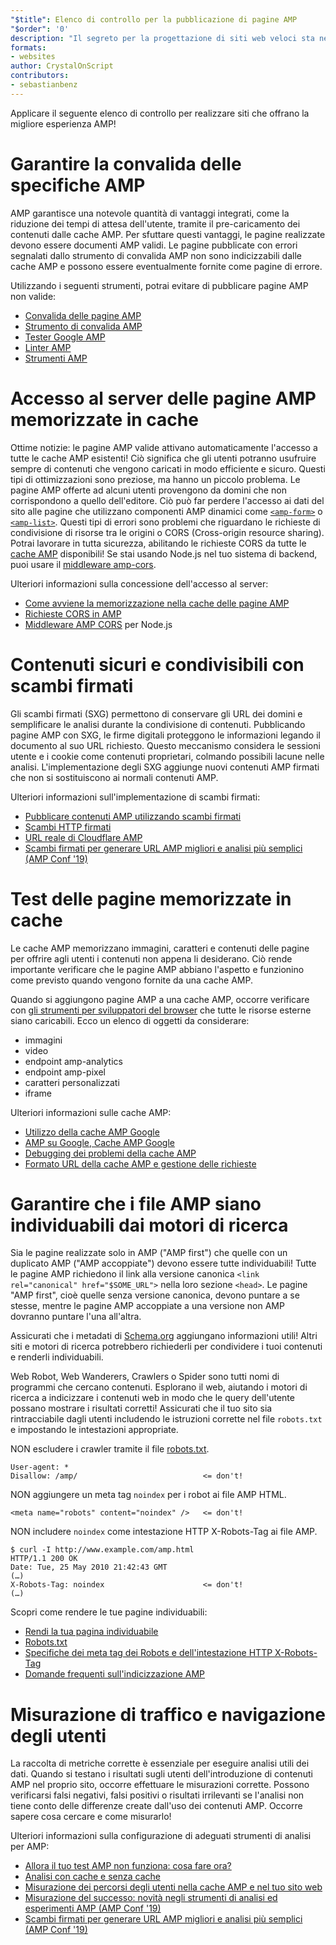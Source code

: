 ```yaml
---
"$title": Elenco di controllo per la pubblicazione di pagine AMP
"$order": '0'
description: "Il segreto per la progettazione di siti web veloci sta nella creazione di pagine web fluide che rispondano alle esigenze degli utenti, ad esempio, pagine che si adattano alle dimensioni e all'orientamento dello schermo dei dispositivi in uso. Per ottenere ..."
formats:
- websites
author: CrystalOnScript
contributors:
- sebastianbenz
---
```


Applicare il seguente elenco di controllo per realizzare siti che offrano la migliore esperienza AMP!

# Garantire la convalida delle specifiche AMP

AMP garantisce una notevole quantità di vantaggi integrati, come la riduzione dei tempi di attesa dell'utente, tramite il pre-caricamento dei contenuti dalle cache AMP. Per sfuttare questi vantaggi, le pagine realizzate devono essere documenti AMP validi. Le pagine pubblicate con errori segnalati dallo strumento di convalida AMP non sono indicizzabili dalle cache AMP e possono essere eventualmente fornite come pagine di errore.

Utilizzando i seguenti strumenti, potrai evitare di pubblicare pagine AMP non valide:

- [Convalida delle pagine AMP](../../../documentation/guides-and-tutorials/learn/validation-workflow/validate_amp.md?format=websites)
- [Strumento di convalida AMP](https://validator.ampproject.org/)
- [Tester Google AMP](https://search.google.com/test/amp)
- [Linter AMP](https://github.com/ampproject/amp-toolbox/tree/master/packages/linter)
- [Strumenti AMP](../../../documentation/tools.html?format=websites)

# Accesso al server delle pagine AMP memorizzate in cache

Ottime notizie: le pagine AMP valide attivano automaticamente l'accesso a tutte le cache AMP esistenti! Ciò significa che gli utenti potranno usufruire sempre di contenuti che vengono caricati in modo efficiente e sicuro. Questi tipi di ottimizzazioni sono preziose, ma hanno un piccolo problema. Le pagine AMP offerte ad alcuni utenti provengono da domini che non corrispondono a quello dell'editore. Ciò può far perdere l'accesso ai dati del sito alle pagine che utilizzano componenti AMP dinamici come [`<amp-form>`](../../../documentation/components/reference/amp-form.md?format=websites) o [`<amp-list>`](../../../documentation/components/reference/amp-list.md?format=websites). Questi tipi di errori sono problemi che riguardano le richieste di condivisione di risorse tra le origini o CORS (Cross-origin resource sharing). Potrai lavorare in tutta sicurezza, abilitando le richieste CORS da tutte le [cache AMP](https://cdn.ampproject.org/caches.json) disponibili! Se stai usando Node.js nel tuo sistema di backend, puoi usare il [middleware amp-cors](https://github.com/ampproject/amp-toolbox/tree/master/packages/cors).

Ulteriori informazioni sulla concessione dell'accesso al server:

- [Come avviene la memorizzazione nella cache delle pagine AMP ](../../../documentation/guides-and-tutorials/learn/amp-caches-and-cors/how_amp_pages_are_cached.md?format=websites)
- [Richieste CORS in AMP](../../../documentation/guides-and-tutorials/learn/amp-caches-and-cors/amp-cors-requests.md?format=websites)
- [Middleware AMP CORS](https://github.com/ampproject/amp-toolbox/tree/master/packages/cors) per Node.js

# Contenuti sicuri e condivisibili con scambi firmati

Gli scambi firmati (SXG) permettono di conservare gli URL dei domini e semplificare le analisi durante la condivisione di contenuti. Pubblicando pagine AMP con SXG, le firme digitali proteggono le informazioni legando il documento al suo URL richiesto. Questo meccanismo considera le sessioni utente e i cookie come contenuti proprietari, colmando possibili lacune nelle analisi. L'implementazione degli SXG aggiunge nuovi contenuti AMP firmati che non si sostituiscono ai normali contenuti AMP.

Ulteriori informazioni sull'implementazione di scambi firmati:

- [Pubblicare contenuti AMP utilizzando scambi firmati](signed-exchange.md?format=websites)
- [Scambi HTTP firmati](https://developers.google.com/web/updates/2018/11/signed-exchanges)
- [URL reale di Cloudflare AMP](https://www.cloudflare.com/website-optimization/amp-real-url/)
- [Scambi firmati per generare URL AMP migliori e analisi più semplici (AMP Conf '19)](https://www.youtube.com/watch?v=KrjBYzPUGnw&list=PLXTOW_XMsIDSY0USlzgoaIkRyPcHklrEl&index=22)

# Test delle pagine memorizzate in cache

Le cache AMP memorizzano immagini, caratteri e contenuti delle pagine per offrire agli utenti i contenuti non appena li desiderano. Ciò rende importante verificare che le pagine AMP abbiano l'aspetto e funzionino come previsto quando vengono fornite da una cache AMP.

Quando si aggiungono pagine AMP a una cache AMP, occorre verificare con [gli strumenti per sviluppatori del browser](https://developers.google.com/web/tools/chrome-devtools/) che tutte le risorse esterne siano caricabili. Ecco un elenco di oggetti da considerare:

- immagini
- video
- endpoint amp-analytics
- endpoint amp-pixel
- caratteri personalizzati
- iframe

Ulteriori informazioni sulle cache AMP:

- [Utilizzo della cache AMP Google](../../../documentation/examples/documentation/Using_the_Google_AMP_Cache.html?format=websites)
- [AMP su Google, Cache AMP Google](https://developers.google.com/amp/cache/overview)
- [Debugging dei problemi della cache AMP](../../../documentation/guides-and-tutorials/learn/amp-caches-and-cors/amp-cache-debugging.md?format=websites)
- [Formato URL della cache AMP e gestione delle richieste](../../../documentation/guides-and-tutorials/learn/amp-caches-and-cors/amp-cache-urls.md?format=websites)

# Garantire che i file AMP siano individuabili dai motori di ricerca

Sia le pagine realizzate solo in AMP ("AMP first") che quelle con un duplicato AMP ("AMP accoppiate") devono essere tutte individuabili! Tutte le pagine AMP richiedono il link alla versione canonica `<link rel="canonical" href="$SOME_URL">` nella loro sezione `<head>`. Le pagine "AMP first", cioè quelle senza versione canonica, devono puntare a se stesse, mentre le pagine AMP accoppiate a una versione non AMP dovranno puntare l'una all'altra.

Assicurati che i metadati di [Schema.org](https://schema.org/) aggiungano informazioni utili! Altri siti e motori di ricerca potrebbero richiederli per condividere i tuoi contenuti e renderli individuabili.

Web Robot, Web Wanderers, Crawlers o Spider sono tutti nomi di programmi che cercano contenuti. Esplorano il web, aiutando i motori di ricerca a indicizzare i contenuti web in modo che le query dell'utente possano mostrare i risultati corretti! Assicurati che il tuo sito sia rintracciabile dagli utenti includendo le istruzioni corrette nel file `robots.txt` e impostando le intestazioni appropriate.

NON escludere i crawler tramite il file [robots.txt](https://support.google.com/webmasters/answer/6062608?hl=en).

```
User-agent: *
Disallow: /amp/                            <= don't!
```

NON aggiungere un meta tag `noindex` per i robot ai file AMP HTML.

```
<meta name="robots" content="noindex" />   <= don't!
```

NON includere `noindex` come intestazione HTTP X-Robots-Tag ai file AMP.

```
$ curl -I http://www.example.com/amp.html
HTTP/1.1 200 OK
Date: Tue, 25 May 2010 21:42:43 GMT
(…)
X-Robots-Tag: noindex                      <= don't!
(…)
```

Scopri come rendere le tue pagine individuabili:

- [Rendi la tua pagina individuabile](discovery.md?format=websites)
- [Robots.txt](http://www.robotstxt.org/)
- [Specifiche dei meta tag dei Robots e dell'intestazione HTTP X-Robots-Tag](https://developers.google.com/search/reference/robots_meta_tag)
- [Domande frequenti sull'indicizzazione AMP](https://productforums.google.com/forum/?hl=en#!category-topic/webmasters/Vrgj-a-gtm0)

# Misurazione di traffico e navigazione degli utenti

La raccolta di metriche corrette è essenziale per eseguire analisi utili dei dati. Quando si testano i risultati sugli utenti dell'introduzione di contenuti AMP nel proprio sito, occorre effettuare le misurazioni corrette. Possono verificarsi falsi negativi, falsi positivi o risultati irrilevanti se l'analisi non tiene conto delle differenze create dall'uso dei contenuti AMP. Occorre sapere cosa cercare e come misurarlo!

Ulteriori informazioni sulla configurazione di adeguati strumenti di analisi per AMP:

- [Allora il tuo test AMP non funziona: cosa fare ora?](https://blog.amp.dev/2018/11/08/so-your-amp-test-doesnt-perform%e2%80%8a-%e2%80%8anow-what/)
- [Analisi con cache e senza cache](https://support.google.com/analytics/answer/6343176?hl=en#cache)
- [Misurazione dei percorsi degli utenti nella cache AMP e nel tuo sito web](https://blog.amp.dev/2018/11/08/so-your-amp-test-doesnt-perform%e2%80%8a-%e2%80%8anow-what/)
- [Misurazione del successo: novità negli strumenti di analisi ed esperimenti AMP (AMP Conf '19)](https://www.youtube.com/watch?v=wPW-kXsONqA&list=PLXTOW_XMsIDSY0USlzgoaIkRyPcHklrEl&index=27)
- [Scambi firmati per generare URL AMP migliori e analisi più semplici (AMP Conf '19)](https://www.youtube.com/watch?v=KrjBYzPUGnw&list=PLXTOW_XMsIDSY0USlzgoaIkRyPcHklrEl&index=22)
